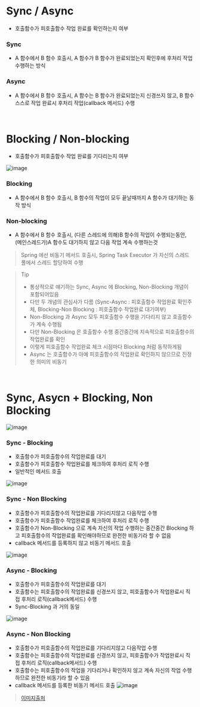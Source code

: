 # Sync / Async
* 호출함수가 피호출함수 작업 완료를 확인하는지 여부

### Sync
* A 함수에서 B 함수 호출시, A 함수가 B 함수가 완료되었는지 확인후에 후처리 작업 수행하는 방식

### Async
* A 함수에서 B 함수 호출시, A 함수는 B 함수가 완료되었는지 신경쓰지 않고, B 함수 스스로 작업 완료시 후처리 작업(callback 메서드) 수행

<br>

# Blocking / Non-blocking
* 호출함수가 피호출함수 작업 완료를 기다리는지 여부

![image](https://user-images.githubusercontent.com/48702893/109412553-05b62d00-79ec-11eb-90fc-61281cd34277.png)

### Blocking
* A 함수에서 B 함수 호출시, B 함수의 작업이 모두 끝날때까지 A 함수가 대기하는 동작 방식 

### Non-blocking
* A 함수에서 B 함수 호출시, (다른 스레드에 의해)B 함수의 작업이 수행되는동안, (메인스레드가)A 함수도 대기하지 않고 다음 작업 계속 수행하는것
> Spring 에선 비동기 메서드 호출시, Spring Task Executor 가 자신의 스레드 풀에서 스레드 할당하여 수행

> Tip
> * 통상적으로 얘기하는 Sync, Async 에 Blocking, Non-Blocking 개념이 포함되어있음
> * 다만 두 개념의 관심사가 다름 (Sync-Async : 피호출함수 작업완료 확인주체, Blocking-Non Blocking : 피호출함수 작업완료 대기여부)
> * Non-Blocking 과 Async 모두 피호출함수 수행을 기다리지 않고 호출함수가 계속 수행됨
> * 다만 Non-Blocking 은 호출함수 수행 중간중간에 지속적으로 피호출함수의 작업완료를 확인
> * 이렇게 피호출함수 작업완료 체크 시점마다 Blocking 처럼 동작하게됨
> * Async 는 호출함수가 아예 피호출함수의 작업완료 확인하지 않으므로 진정한 의미의 비동기

<br>

# Sync, Asycn + Blocking, Non Blocking

![image](https://user-images.githubusercontent.com/48702893/109412849-ac4efd80-79ed-11eb-97e0-301d16e4e7fb.png)

### Sync - Blocking
* 호출함수가 피호출함수의 작업완료를 대기
* 호출함수가 피호출함수 작업완료를 체크하여 후처리 로직 수행
* 일반적인 메서드 호출

![image](https://user-images.githubusercontent.com/48702893/109412880-e4eed700-79ed-11eb-977e-a9b960318dca.png)


### Sync - Non Blocking
* 호출함수가 피호출함수의 작업완료를 기다리지않고 다음작업 수행
* 호출함수가 피호출함수 작업완료를 체크하여 후처리 로직 수행
* 호출함수가 Non-Blocking 으로 계속 자신의 작업 수행하는 중간중간 Blocking 하고 피호출함수의 작업완료를 확인해야하므로 완전한 비동기라 할 수 없음
* callback 메서드를 등록하지 않고 비동기 메서드 호출 
 
![image](https://user-images.githubusercontent.com/48702893/109412875-ddc7c900-79ed-11eb-89a8-970374a1cc6a.png)

### Async - Blocking
* 호출함수가 피호출함수의 작업완료를 대기
* 호출함수는 피호출함수의 작업완료를 신경쓰지 않고, 피호출함수가 작업완료시 직접 후처리 로직(callback메서드) 수행
* Sync-Blocking 과 거의 동일
 
![image](https://user-images.githubusercontent.com/48702893/109412879-e1f3e680-79ed-11eb-944c-271d7f8332e9.png)

### Async - Non Blocking
* 호출함수가 피호출함수의 작업완료를 기다리지않고 다음작업 수행
* 호출함수는 피호출함수의 작업완료를 신경쓰지 않고, 피호출함수가 작업완료시 직접 후처리 로직(callback메서드) 수행
* 호출함수는 피호출함수의 작업을 기다리거나 확인하지 않고 계속 자신의 작업 수행하므로 완전한 비동기라 할 수 있음
* callback 메서드를 등록한 비동기 메서드 호출
![image](https://user-images.githubusercontent.com/48702893/109412882-e7513100-79ed-11eb-8d43-d18b2786486d.png)


> [이미지출처](http://homoefficio.github.io/2017/02/19/Blocking-NonBlocking-Synchronous-Asynchronous/)